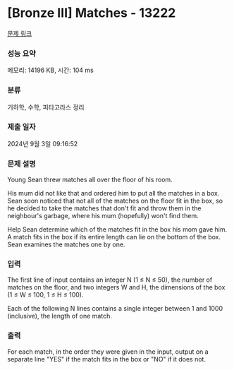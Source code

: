 # [Bronze III] Matches - 13222 

[문제 링크](https://www.acmicpc.net/problem/13222) 

### 성능 요약

메모리: 14196 KB, 시간: 104 ms

### 분류

기하학, 수학, 피타고라스 정리

### 제출 일자

2024년 9월 3일 09:16:52

### 문제 설명

<p>Young Sean threw matches all over the floor of his room.</p>

<p>His mum did not like that and ordered him to put all the matches in a box. Sean soon noticed that not all of the matches on the floor fit in the box, so he decided to take the matches that don't fit and throw them in the neighbour's garbage, where his mum (hopefully) won't find them.</p>

<p>Help Sean determine which of the matches fit in the box his mom gave him. A match fits in the box if its entire length can lie on the bottom of the box. Sean examines the matches one by one.</p>

### 입력 

 <p>The first line of input contains an integer N (1 ≤ N ≤ 50), the number of matches on the floor, and two integers W and H, the dimensions of the box (1 ≤ W ≤ 100, 1 ≤ H ≤ 100).</p>

<p>Each of the following N lines contains a single integer between 1 and 1000 (inclusive), the length of one match.</p>

### 출력 

 <p>For each match, in the order they were given in the input, output on a separate line "YES" if the match fits in the box or "NO" if it does not.</p>


